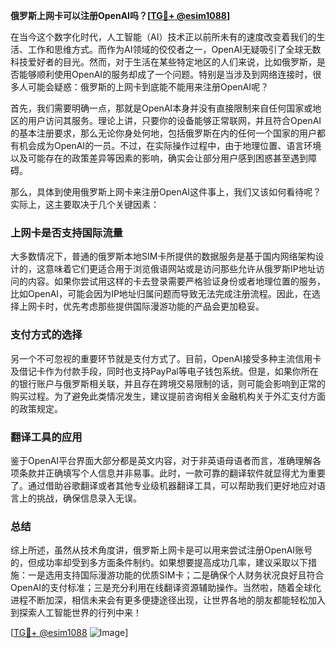 **俄罗斯上网卡可以注册OpenAI吗？[[TG💪+ @esim1088](https://t.me/s/esim1088)]**

在当今这个数字化时代，人工智能（AI）技术正以前所未有的速度改变着我们的生活、工作和思维方式。而作为AI领域的佼佼者之一，OpenAI无疑吸引了全球无数科技爱好者的目光。然而，对于生活在某些特定地区的人们来说，比如俄罗斯，是否能够顺利使用OpenAI的服务却成了一个问题。特别是当涉及到网络连接时，很多人可能会疑惑：俄罗斯的上网卡到底能不能用来注册OpenAI呢？

首先，我们需要明确一点，那就是OpenAI本身并没有直接限制来自任何国家或地区的用户访问其服务。理论上讲，只要你的设备能够正常联网，并且符合OpenAI的基本注册要求，那么无论你身处何地，包括俄罗斯在内的任何一个国家的用户都有机会成为OpenAI的一员。不过，在实际操作过程中，由于地理位置、语言环境以及可能存在的政策差异等因素的影响，确实会让部分用户感到困惑甚至遇到障碍。

那么，具体到使用俄罗斯上网卡来注册OpenAI这件事上，我们又该如何看待呢？实际上，这主要取决于几个关键因素：

### 上网卡是否支持国际流量

大多数情况下，普通的俄罗斯本地SIM卡所提供的数据服务是基于国内网络架构设计的，这意味着它们更适合用于浏览俄语网站或是访问那些允许从俄罗斯IP地址访问的内容。如果你尝试用这样的卡去登录需要严格验证身份或者地理位置的服务，比如OpenAI，可能会因为IP地址归属问题而导致无法完成注册流程。因此，在选择上网卡时，优先考虑那些提供国际漫游功能的产品会更加稳妥。

### 支付方式的选择

另一个不可忽视的重要环节就是支付方式了。目前，OpenAI接受多种主流信用卡及借记卡作为付款手段，同时也支持PayPal等电子钱包系统。但是，如果你所在的银行账户与俄罗斯相关联，并且存在跨境交易限制的话，则可能会影响到正常的购买过程。为了避免此类情况发生，建议提前咨询相关金融机构关于外汇支付方面的政策规定。

### 翻译工具的应用

鉴于OpenAI平台界面大部分都是英文内容，对于非英语母语者而言，准确理解各项条款并正确填写个人信息并非易事。此时，一款可靠的翻译软件就显得尤为重要了。通过借助谷歌翻译或者其他专业级机器翻译工具，可以帮助我们更好地应对语言上的挑战，确保信息录入无误。

### 总结

综上所述，虽然从技术角度讲，俄罗斯上网卡是可以用来尝试注册OpenAI账号的，但成功率却受到多方面条件制约。如果想要提高成功几率，建议采取以下措施：一是选用支持国际漫游功能的优质SIM卡；二是确保个人财务状况良好且符合OpenAI的支付标准；三是充分利用在线翻译资源辅助操作。当然啦，随着全球化进程不断加深，相信未来会有更多便捷途径出现，让世界各地的朋友都能轻松加入到探索人工智能世界的行列中来！

[[TG💪+ @esim1088](https://t.me/s/esim1088) ![Image](https://i.postimg.cc/4NQfJmqS/Snipaste-2025-05-13-00-14-12.png)]